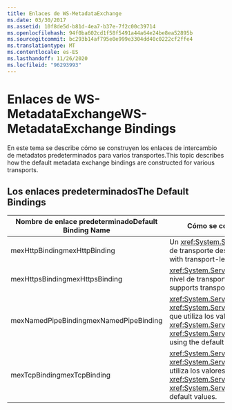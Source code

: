 ```yaml
---
title: Enlaces de WS-MetadataExchange
ms.date: 03/30/2017
ms.assetid: 10f8de5d-b81d-4ea7-b37e-7f2c00c39714
ms.openlocfilehash: 94f0ba602cd1f58f5491a44a64e24be8ea52895b
ms.sourcegitcommit: bc293b14af795e0e999e3304dd40c0222cf2ffe4
ms.translationtype: MT
ms.contentlocale: es-ES
ms.lasthandoff: 11/26/2020
ms.locfileid: "96293993"
---
```

# <a name="ws-metadataexchange-bindings"></a><span data-ttu-id="1fe7a-102">Enlaces de WS-MetadataExchange</span><span class="sxs-lookup"><span data-stu-id="1fe7a-102">WS-MetadataExchange Bindings</span></span>

<span data-ttu-id="1fe7a-103">En este tema se describe cómo se construyen los enlaces de intercambio de metadatos predeterminados para varios transportes.</span><span class="sxs-lookup"><span data-stu-id="1fe7a-103">This topic describes how the default metadata exchange bindings are constructed for various transports.</span></span>  
  
## <a name="the-default-bindings"></a><span data-ttu-id="1fe7a-104">Los enlaces predeterminados</span><span class="sxs-lookup"><span data-stu-id="1fe7a-104">The Default Bindings</span></span>  
  
|<span data-ttu-id="1fe7a-105">Nombre de enlace predeterminado</span><span class="sxs-lookup"><span data-stu-id="1fe7a-105">Default Binding Name</span></span>|<span data-ttu-id="1fe7a-106">Cómo se construye el enlace</span><span class="sxs-lookup"><span data-stu-id="1fe7a-106">How the binding is constructed</span></span>|  
|--------------------------|------------------------------------|  
|<span data-ttu-id="1fe7a-107">mexHttpBinding</span><span class="sxs-lookup"><span data-stu-id="1fe7a-107">mexHttpBinding</span></span>|<span data-ttu-id="1fe7a-108">Un <xref:System.ServiceModel.WSHttpBinding> con la seguridad de nivel de transporte deshabilitada.</span><span class="sxs-lookup"><span data-stu-id="1fe7a-108">A <xref:System.ServiceModel.WSHttpBinding> with transport-level security disabled.</span></span>|  
|<span data-ttu-id="1fe7a-109">mexHttpsBinding</span><span class="sxs-lookup"><span data-stu-id="1fe7a-109">mexHttpsBinding</span></span>|<span data-ttu-id="1fe7a-110"><xref:System.ServiceModel.WSHttpBinding> que admite la seguridad de nivel de transporte.</span><span class="sxs-lookup"><span data-stu-id="1fe7a-110">A <xref:System.ServiceModel.WSHttpBinding> that supports transport-level security.</span></span>|  
|<span data-ttu-id="1fe7a-111">mexNamedPipeBinding</span><span class="sxs-lookup"><span data-stu-id="1fe7a-111">mexNamedPipeBinding</span></span>|<span data-ttu-id="1fe7a-112"><xref:System.ServiceModel.Channels.CustomBinding> con <xref:System.ServiceModel.Channels.NamedPipeTransportBindingElement> que utiliza los valores predeterminados.</span><span class="sxs-lookup"><span data-stu-id="1fe7a-112">A  <xref:System.ServiceModel.Channels.CustomBinding> with a <xref:System.ServiceModel.Channels.NamedPipeTransportBindingElement> using the default values.</span></span>|  
|<span data-ttu-id="1fe7a-113">mexTcpBinding</span><span class="sxs-lookup"><span data-stu-id="1fe7a-113">mexTcpBinding</span></span>|<span data-ttu-id="1fe7a-114"><xref:System.ServiceModel.Channels.CustomBinding> con <xref:System.ServiceModel.Channels.TcpTransportBindingElement> que utiliza los valores predeterminados.</span><span class="sxs-lookup"><span data-stu-id="1fe7a-114">A <xref:System.ServiceModel.Channels.CustomBinding> with a <xref:System.ServiceModel.Channels.TcpTransportBindingElement> using default values.</span></span>|
